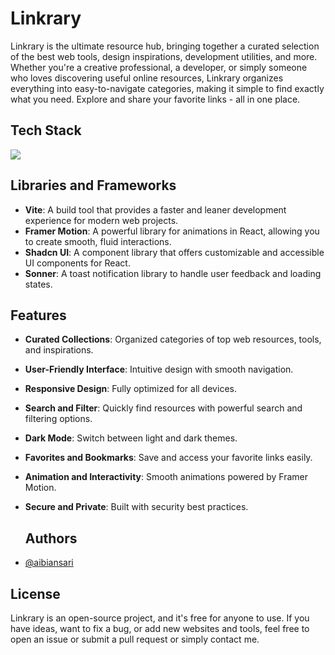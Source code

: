 # Linkrary
Linkrary is the ultimate resource hub, bringing together a curated selection of the best web tools, design inspirations, development utilities, and more. Whether you're a creative professional, a developer, or simply someone who loves discovering useful online resources, Linkrary organizes everything into easy-to-navigate categories, making it simple to find exactly what you need. Explore and share your favorite links - all in one place.

## Tech Stack

<img src="https://skillicons.dev/icons?i=react,tailwind,html,css,vite,vscode,git,javascript,typescript,github,ai,ps" />

## Libraries and Frameworks

- **Vite**: A build tool that provides a faster and leaner development experience for modern web projects.
- **Framer Motion**: A powerful library for animations in React, allowing you to create smooth, fluid interactions.
- **Shadcn UI**: A component library that offers customizable and accessible UI components for React.
- **Sonner**: A toast notification library to handle user feedback and loading states.

## Features

- **Curated Collections**: Organized categories of top web resources, tools, and inspirations.
- **User-Friendly Interface**: Intuitive design with smooth navigation.
- **Responsive Design**: Fully optimized for all devices.
- **Search and Filter**: Quickly find resources with powerful search and filtering options.
- **Dark Mode**: Switch between light and dark themes.
- **Favorites and Bookmarks**: Save and access your favorite links easily.
- **Animation and Interactivity**: Smooth animations powered by Framer Motion.
- **Secure and Private**: Built with security best practices.


  ## Authors

- [@aibiansari](https://www.github.com/aibiansari)

## License

Linkrary is an open-source project, and it's free for anyone to use. If you have ideas, want to fix a bug, or add new websites and tools, feel free to open an issue or submit a pull request or simply contact me.

